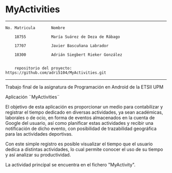 # MyActivities
-----------------------------------------------
    No. Matricula       Nombre

        18755           María Suárez de Deza de Rábago

        17707           Javier Bascuñana Labrador

        18300           Adrián Siegbert Rieker González


        repositorio del proyecto: https://github.com/adri5104/MyActivities.git

------------------------------------------------

Trabajo final de la asignatura de Programación en Android de la ETSII UPM

Aplicación ¨MyActivities¨

El objetivo de esta aplicación es proporcionar un medio para contabilizar y registrar 
el tiempo dedicado en diversas actividades, ya sean académicas, laborales o de ocio, 
en forma de eventos almacenados en la cuenta de Google del usuario,
así como planificar estas actividades y recibir una notificación de dicho evento, 
con posibilidad de trazabilidad geográfica para las actividades deportivas.

Con este simple registro es posible visualizar el tiempo que el usuario dedica a distintas actividades, 
lo cual permite conocer el uso de su tiempo y así analizar su productividad. 

La actividad principal se encuentra en el fichero "MyActivity".
